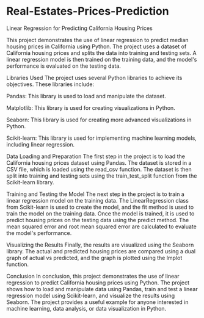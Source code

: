 # Real-Estates-Prices-Prediction
Linear Regression for Predicting California Housing Prices

This project demonstrates the use of linear regression to predict median housing prices in California using Python. The project uses a dataset of California housing prices and splits the data into training and testing sets. A linear regression model is then trained on the training data, and the model's performance is evaluated on the testing data.

Libraries Used
The project uses several Python libraries to achieve its objectives. These libraries include:

Pandas: This library is used to load and manipulate the dataset.

Matplotlib: This library is used for creating visualizations in Python.

Seaborn: This library is used for creating more advanced visualizations in Python.

Scikit-learn: This library is used for implementing machine learning models, including linear regression.

Data Loading and Preparation
The first step in the project is to load the California housing prices dataset using Pandas. The dataset is stored in a CSV file, which is loaded using the read_csv function. The dataset is then split into training and testing sets using the train_test_split function from the Scikit-learn library.

Training and Testing the Model
The next step in the project is to train a linear regression model on the training data. The LinearRegression class from Scikit-learn is used to create the model, and the fit method is used to train the model on the training data. Once the model is trained, it is used to predict housing prices on the testing data using the predict method. The mean squared error and root mean squared error are calculated to evaluate the model's performance.

Visualizing the Results
Finally, the results are visualized using the Seaborn library. The actual and predicted housing prices are compared using a dual graph of actual vs predicted, and the graph is plotted using the lmplot function.

Conclusion
In conclusion, this project demonstrates the use of linear regression to predict California housing prices using Python. The project shows how to load and manipulate data using Pandas, train and test a linear regression model using Scikit-learn, and visualize the results using Seaborn. The project provides a useful example for anyone interested in machine learning, data analysis, or data visualization in Python.
